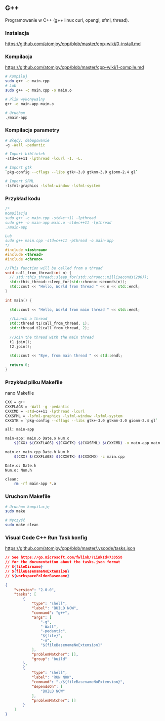## G++
Programowanie w C++ (g++ linux curl, opengl, sfml, thread).

### Instalacja
https://github.com/atomjoy/cpp/blob/master/cpp-wiki/0-install.md

### Kompilacja
https://github.com/atomjoy/cpp/blob/master/cpp-wiki/1-compile.md
```bash
# Kompiluj
sudo g++ -c main.cpp
# Lub
sudo g++ -c main.cpp -o main.o

# Plik wykonywalny
g++ -o main-app main.o

# Uruchom
./main-app
```

### Kompilacja parametry
```bash
# Błędy, debugowanie
-g -Wall -pedantic 

# Import bibliotek
-std=c++11 -lpthread -lcurl -I. -L.

# Import gtk
`pkg-config --cflags --libs gtk+-3.0 gtkmm-3.0 giomm-2.4 gl`

# Import SFML
-lsfml-graphics -lsfml-window -lsfml-system
```

### Przykład kodu
```cpp
/*
Kompilacja
sudo g++ -c main.cpp -std=c++11 -lpthread
sudo g++ -o main-app main.o -std=c++11 -lpthread
./main-app

Lub
sudo g++ main.cpp -std=c++11 -pthread -o main-app
*/
#include <iostream>
#include <thread>
#include <chrono>

//This function will be called from a thread
void call_from_thread(int n) {  
  // std::this_thread::sleep_for(std::chrono::milliseconds(200));
  std::this_thread::sleep_for(std::chrono::seconds(n));
  std::cout << "Hello, World from thread " << n << std::endl;
}
 
int main() {
  
  std::cout << "Hello, World from main thread " << std::endl;
  
  //Launch a thread
  std::thread t1(call_from_thread, 1);
  std::thread t2(call_from_thread, 2);
 
  //Join the thread with the main thread
  t1.join();
  t2.join();
  
  std::cout << "Bye, from main thread " << std::endl;
  
  return 0;
}
```

### Przykład pliku Makefile
nano Makefile
```bash
CXX = g++
CXXFLAGS = -Wall -g -pedantic
CXXCMD = -std=c++11 -lpthread -lcurl
CXXSFML = -lsfml-graphics -lsfml-window -lsfml-system
CXXGTK = `pkg-config --cflags --libs gtk+-3.0 gtkmm-3.0 giomm-2.4 gl`

all: main-app

main-app: main.o Date.o Num.o
	$(CXX) $(CXXFLAGS) $(CXXGTK) $(CXXSFML) $(CXXCMD) -o main-app main.o Date.o Num.o

main.o: main.cpp Date.h Num.h
	$(CXX) $(CXXFLAGS) $(CXXGTK) $(CXXCMD) -c main.cpp

Date.o: Date.h
Num.o: Num.h

clean:
	rm -rf main-app *.o
```

### Uruchom Makefile
```bash
# Uruchom kompilację
sudo make

# Wyczyść
sudo make clean
```

### Visual Code C++ Run Task konfig
https://github.com/atomjoy/cpp/blob/master/.vscode/tasks.json
```.json
// See https://go.microsoft.com/fwlink/?LinkId=733558
// for the documentation about the tasks.json format
// ${fileDirname}
// ${fileBasenameNoExtension}
// ${workspaceFolderBasename}
    
{    
    "version": "2.0.0",
    "tasks": [
        {
            "type": "shell",
            "label": "BUILD NOW",
            "command": "g++",
            "args": [
                "-g",
                "-Wall",
                "-pedantic",
                "${file}",
                "-o",
                "${fileBasenameNoExtension}"
            ],
            "problemMatcher": [],
            "group": "build"
        },
        {
            "type": "shell",
            "label": "RUN NOW",
            "command": "./${fileBasenameNoExtension}",
            "dependsOn": [
                "BUILD NOW"
            ],
            "problemMatcher": []
        }
    ]
}
```
